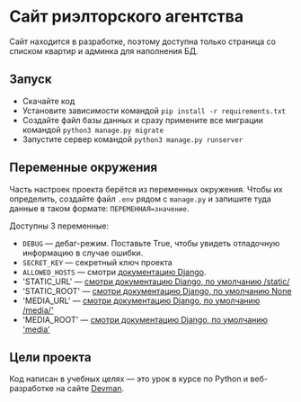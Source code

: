 # Сайт риэлторского агентства

Сайт находится в разработке, поэтому доступна только страница со списком квартир и админка для наполнения БД.

## Запуск

- Скачайте код
- Установите зависимости командой `pip install -r requirements.txt`
- Создайте файл базы данных и сразу примените все миграции командой `python3 manage.py migrate`
- Запустите сервер командой `python3 manage.py runserver`

## Переменные окружения

Часть настроек проекта берётся из переменных окружения. Чтобы их определить, создайте файл `.env` рядом с `manage.py` и запишите туда данные в таком формате: `ПЕРЕМЕННАЯ=значение`.

Доступны 3 переменные:
- `DEBUG` — дебаг-режим. Поставьте True, чтобы увидеть отладочную информацию в случае ошибки.
- `SECRET_KEY` — секретный ключ проекта
- `ALLOWED_HOSTS` — смотри [документацию Django](https://docs.djangoproject.com/en/3.2/ref/settings/#allowed-hosts).
- 'STATIC_URL' — [смотри документацию Django, по умолчанию /static/](https://docs.djangoproject.com/en/3.2/ref/settings/#static-url)
- 'STATIC_ROOT' — [смотри документацию Django, по умолчанию None](https://docs.djangoproject.com/en/3.2/ref/settings/#static-root)
- 'MEDIA_URL' — [смотри документацию Django, по умолчанию /media/'](https://docs.djangoproject.com/en/3.2/ref/settings/#std:setting-MEDIA_URL)
- 'MEDIA_ROOT' — [смотри документацию Django, по умолчанию 'media'](https://docs.djangoproject.com/en/3.2/ref/settings/#std:setting-MEDIA_ROOT)


## Цели проекта

Код написан в учебных целях — это урок в курсе по Python и веб-разработке на сайте [Devman](https://dvmn.org).
